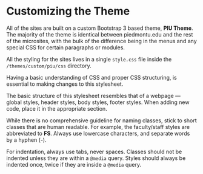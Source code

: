 # Customizing the Theme
All of the sites are built on a custom Bootstrap 3 based theme, **PIU Theme**. The majority of the theme is identical between piedmontu.edu and the rest of the microsites, with the bulk of the difference being in the menus and any special CSS for certain paragraphs or modules.

All the styling for the sites lives in a single `style.css` file inside the `/themes/custom/piu/css` directory.

Having a basic understanding of CSS and proper CSS structuring, is essential to making changes to this stylesheet.

The basic structure of this stylesheet resembles that of a webpage — global styles, header styles, body styles, footer styles. When adding new code, place it in the appropriate section.

While there is no comprehensive guideline for naming classes, stick to short classes that are human readable. For example, the faculty/staff styles are abbreviated to **FS**. Always use lowercase characters, and separate words by a hyphen (-).

For indentation, always use tabs, never spaces. Classes should not be indented unless they are within a `@media` query. Styles should always be indented once, twice if they are inside a `@media` query.